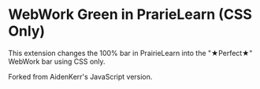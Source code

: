 # WebWork Green in PrarieLearn (CSS Only)

This extension changes the 100% bar in PrairieLearn into the "★Perfect★" WebWork bar using CSS only.

Forked from AidenKerr's JavaScript version.
